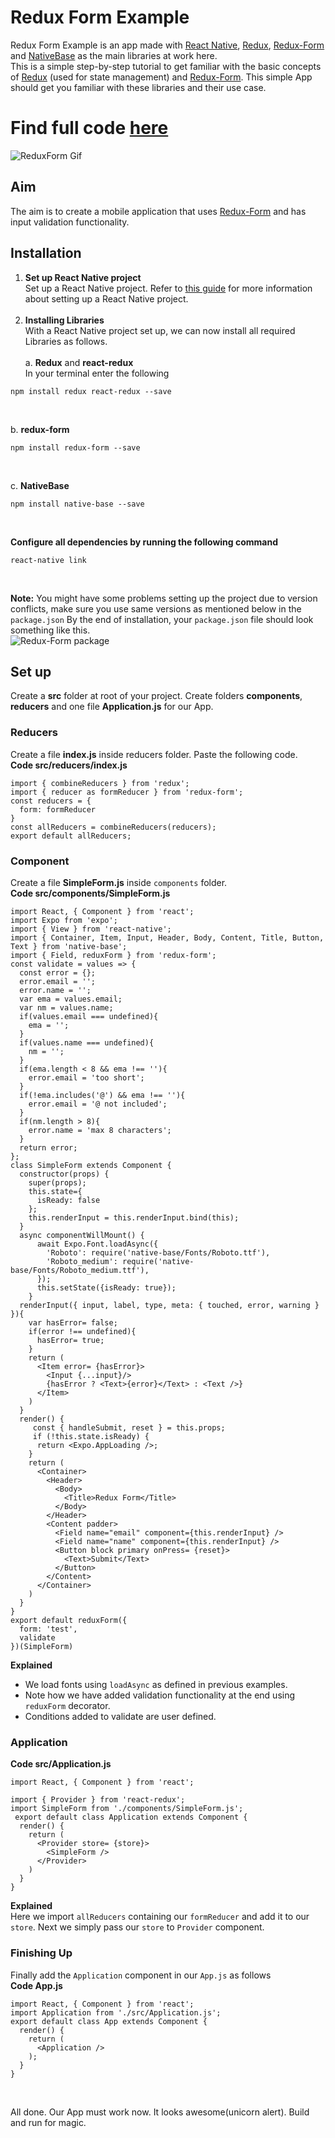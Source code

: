 # Redux Form Example
Redux Form Example is an app made with [React Native](https://github.com/facebook/react-native), [Redux](https://github.com/reactjs/react-redux), [Redux-Form](https://github.com/erikras/redux-form) and [NativeBase](https://nativebase.io/) as the main libraries at work here.<br />
This is a simple step-by-step tutorial to get familiar with the basic concepts of [Redux](https://github.com/reactjs/react-redux) (used for state management) and [Redux-Form](https://github.com/erikras/redux-form). This simple App should get you familiar with these libraries and their use case. <br />
# Find full code [here](https://github.com/GeekyAnts/native-base-example-redux-form)
![ReduxForm Gif](https://docs.nativebase.io/docs/assets/ReduxForm.gif)
<br />

## Aim
The aim is to create a mobile application that uses [Redux-Form](https://github.com/erikras/redux-form) and has input validation functionality.

## Installation


1. **Set up React Native project** <br /> Set up a React Native project. Refer to [this guide](https://facebook.github.io/react-native/docs/getting-started.html) for more information about setting up a React Native project.<br /><br />
2. **Installing Libraries** <br /> With a React Native project set up, we can now install all required Libraries as follows. <br /><br />
a. **Redux** and **react-redux** <br />
In your terminal enter the following <br />
<pre><code>npm install redux react-redux --save</code></pre><br />
b. **redux-form** <br />
<pre><code>npm install redux-form --save</code></pre> <br />
c. **NativeBase** <br />
<pre><code>npm install native-base --save</code></pre> <br />
**Configure all dependencies by running the following command** <br />
<pre><code>react-native link</code></pre> <br />

**Note:** You might have some problems setting up the project due to version conflicts, make sure you use same versions as mentioned below in the <code>package.json</code>
By the end of installation, your <code>package.json</code> file should look something like this.<br />
![Redux-Form package](https://docs.nativebase.io/docs/assets/ReduxFormPackage.png) <br />

## Set up
Create a **src** folder at root of your project. Create folders **components**, **reducers** and one file **Application.js** for our App.<br />

### Reducers
Create a file **index.js** inside reducers folder. Paste the following code. <br />
**Code src/reducers/index.js**
<pre class="line-numbers"><code class="language-jsx">import { combineReducers } from 'redux';
import { reducer as formReducer } from 'redux-form';
const reducers = {
  form: formReducer
}
const allReducers = combineReducers(reducers);
export default allReducers;</code></pre>

### Component

Create a file **SimpleForm.js** inside <code>components</code> folder. <br />
**Code src/components/SimpleForm.js**
<pre class="line-numbers"><code class="language-jsx">import React, { Component } from 'react';
import Expo from 'expo';
import { View } from 'react-native';
import { Container, Item, Input, Header, Body, Content, Title, Button, Text } from 'native-base';
import { Field, reduxForm } from 'redux-form';
const validate = values => {
  const error = {};
  error.email = '';
  error.name = '';
  var ema = values.email;
  var nm = values.name;
  if(values.email === undefined){
    ema = '';
  }
  if(values.name === undefined){
    nm = '';
  }
  if(ema.length < 8 && ema !== ''){
    error.email = 'too short';
  }
  if(!ema.includes('@') && ema !== ''){
    error.email = '@ not included';
  }
  if(nm.length > 8){
    error.name = 'max 8 characters';
  }
  return error;
};
class SimpleForm extends Component {
  constructor(props) {
    super(props);
    this.state={
      isReady: false
    };
    this.renderInput = this.renderInput.bind(this);
  }
  async componentWillMount() {
      await Expo.Font.loadAsync({
        'Roboto': require('native-base/Fonts/Roboto.ttf'),
        'Roboto_medium': require('native-base/Fonts/Roboto_medium.ttf'),
      });
      this.setState({isReady: true});
    }
  renderInput({ input, label, type, meta: { touched, error, warning } }){
    var hasError= false;
    if(error !== undefined){
      hasError= true;
    }
    return ( 
      &lt;Item error= {hasError}>
        &lt;Input {...input}/>
        {hasError ? &lt;Text>{error}&lt;/Text> : &lt;Text />}
      &lt;/Item>
    )
  }
  render() {
     const { handleSubmit, reset } = this.props;
     if (!this.state.isReady) {
      return &lt;Expo.AppLoading />;
    }
    return (
      &lt;Container>
        &lt;Header>
          &lt;Body>
            &lt;Title>Redux Form&lt;/Title>
          &lt;/Body>
        &lt;/Header>
        &lt;Content padder>
          &lt;Field name="email" component={this.renderInput} />
          &lt;Field name="name" component={this.renderInput} />
          &lt;Button block primary onPress= {reset}>
            &lt;Text>Submit&lt;/Text>
          &lt;/Button>
        &lt;/Content>
      &lt;/Container>
    )
  }
}
export default reduxForm({
  form: 'test',
  validate
})(SimpleForm)</code></pre>

**Explained** <br />
- We load fonts using <code>loadAsync</code> as defined in previous examples.
- Note how we have added validation functionality at the end using <code>reduxForm</code> decorator.
- Conditions added to validate are user defined.

### Application
**Code src/Application.js** <br />
<pre class="line-numbers"><code class="language-jsx">import React, { Component } from 'react';

import { Provider } from 'react-redux';
import SimpleForm from './components/SimpleForm.js';
 export default class Application extends Component {
  render() {
    return (
      &lt;Provider store= {store}>
        &lt;SimpleForm />
      &lt;/Provider>
    )
  }
}</code></pre>

**Explained** <br />
Here we import <code>allReducers</code> containing our <code>formReducer</code> and add it to our <code>store</code>. Next we simply pass our <code>store</code> to <code>Provider</code> component. <br />

### Finishing Up

Finally add the <code>Application</code> component in our <code>App.js</code> as follows <br />
**Code App.js**
<pre class="line-numbers"><code class="language-jsx">import React, { Component } from 'react';
import Application from './src/Application.js';
export default class App extends Component {
  render() {
    return (
      &lt;Application />
    );
  }
}</code></pre><br />
All done. Our App must work now. It looks awesome(unicorn alert). Build and run for magic.
